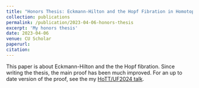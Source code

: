 ```yaml
---
title: "Honors Thesis: Eckmann-Hilton and the Hopf Fibration in Homotopy Type Theory"
collection: publications
permalink: /publication/2023-04-06-honors-thesis
excerpt: 'My honors thesis'
date: 2023-04-06
venue: CU Scholar
paperurl:
citation: 
---
```

This paper is about Eckmann-Hilton and the the Hopf fibration. Since writing the thesis, the main proof has been much improved. For an up to date version of the proof, see the my [HoTT/UF2024 talk](https://morphismz.github.io/talks/2024-04-03-hottuf). 